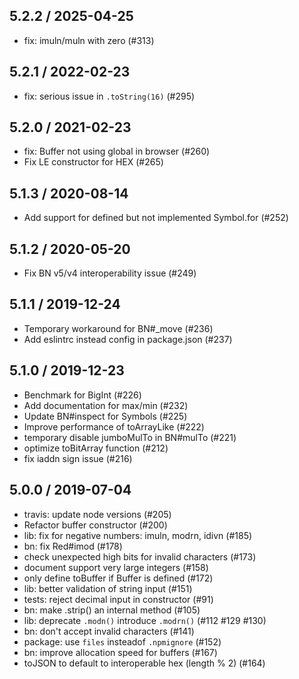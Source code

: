 5.2.2 / 2025-04-25
------------------

- fix: imuln/muln with zero (#313)

5.2.1 / 2022-02-23
------------------

- fix: serious issue in `.toString(16)` (#295)

5.2.0 / 2021-02-23
------------------

- fix: Buffer not using global in browser (#260)
- Fix LE constructor for HEX (#265)

5.1.3 / 2020-08-14
------------------

- Add support for defined but not implemented Symbol.for (#252)

5.1.2 / 2020-05-20
------------------

- Fix BN v5/v4 interoperability issue (#249)

5.1.1 / 2019-12-24
------------------

- Temporary workaround for BN#_move (#236)
- Add eslintrc instead config in package.json (#237)

5.1.0 / 2019-12-23
------------------

- Benchmark for BigInt (#226)
- Add documentation for max/min (#232)
- Update BN#inspect for Symbols (#225)
- Improve performance of toArrayLike (#222)
- temporary disable jumboMulTo in BN#mulTo (#221)
- optimize toBitArray function (#212)
- fix iaddn sign issue (#216)

5.0.0 / 2019-07-04
------------------

- travis: update node versions (#205)
- Refactor buffer constructor (#200)
- lib: fix for negative numbers: imuln, modrn, idivn (#185)
- bn: fix Red#imod (#178)
- check unexpected high bits for invalid characters (#173)
- document support very large integers (#158)
- only define toBuffer if Buffer is defined (#172)
- lib: better validation of string input (#151)
- tests: reject decimal input in constructor (#91)
- bn: make .strip() an internal method (#105)
- lib: deprecate `.modn()` introduce `.modrn()`  (#112 #129 #130)
- bn: don't accept invalid characters (#141)
- package: use `files` insteadof `.npmignore`  (#152)
- bn: improve allocation speed for buffers (#167)
- toJSON to default to interoperable hex (length % 2) (#164)
